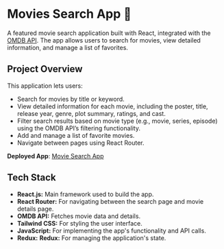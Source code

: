 # Movies Search App 🎥

A featured movie search application built with React, integrated with the [OMDB API](https://www.omdbapi.com/). The app allows users to search for movies, view detailed information, and manage a list of favorites.

## Project Overview

This application lets users:
- Search for movies by title or keyword.
- View detailed information for each movie, including the poster, title, release year, genre, plot summary, ratings, and cast.
- Filter search results based on movie type (e.g., movie, series, episode) using the OMDB API’s filtering functionality.
- Add and manage a list of favorite movies.
- Navigate between pages using React Router.

**Deployed App**: 
[Movie Search App](https://movie-search-app-reactjs.netlify.app/)

## Tech Stack

- **React.js:** Main framework used to build the app.
- **React Router:** For navigating between the search page and movie details page.
- **OMDB API:** Fetches movie data and details.
- **Tailwind CSS:** For styling the user interface.
- **JavaScript:** For implementing the app's functionality and API calls.
- **Redux:**  **Redux:** For managing the application's state.
